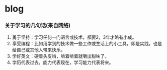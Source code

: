 # blog

### 关于学习的几句话(来自网络)
1. 勇于坚持：学习任何一门语言或技术，都要2，3年才略有小成。
2. 享受编程：比如用学到的技术做一些工作或生活上的小工具，即是实践，也是给自己或其他人带来快乐。
3. 学好英文：硬着头皮啃，啃着啃着就嚼出甜味了。
4. 学历代表过去，能力代表现在，学习能力代表将来。
